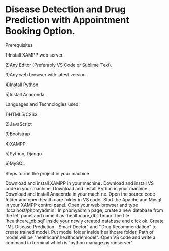 # Disease Detection and Drug Prediction with Appointment Booking Option.

Prerequisites

  1)Install XAMPP web server.

  2)Any Editor (Preferably VS Code or Sublime Text).

  3)Any web browser with latest version.

  4)Install Python.

  5)Install Anaconda.

Languages and Technologies used:

  1)HTML5/CSS3

  2)JavaScript

  3)Bootstrap
  
  4)XAMPP
  
  5)Python, Django
  
  6)MySQL
  
  
Steps to run the project in your machine

Download and install XAMPP in your machine. 
Download and install VS code in your machine.
Download and install Python in your machine.
Download and install Anaconda in your machine.
Open the source code folder and open health care folder in VS code.
Start the Apache and Mysql in your XAMPP control panel.
Open your web browser and type 'localhost/phpmyadmin'.
In phpmyadmin page, create a new database from the left panel and name it as 'healthcare_db'.
Import the file 'healthcare_db.sql' inside your newly created database and click ok.
Create "ML Disease Prediction - Smart Doctor" and "Drug Recommendation" to create trained model.
Put model folder inside healthcare folder, Path of model will be "healthcare\healthcare\model".
Open VS code and write a command in terminal which is 'python manage.py runserver'.

